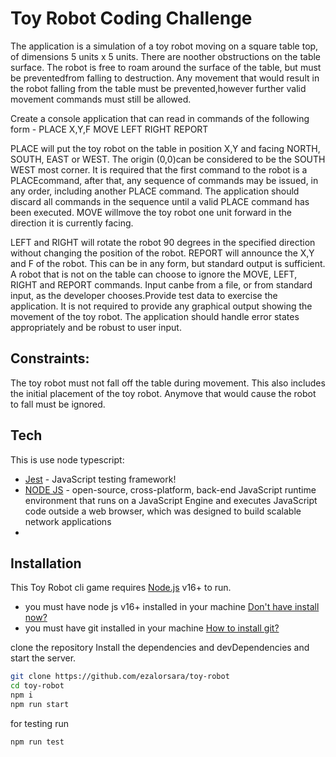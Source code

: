 # Toy Robot Coding Challenge

The application is a simulation of a toy robot moving on a square table top, of dimensions 5 units x 5 units. There are noother obstructions on the table surface. The robot is free to roam around the surface of the table, but must be preventedfrom falling to destruction. Any movement that would result in the robot falling from the table must be prevented,however further valid movement commands must still be allowed.

Create a console application that can read in commands of the following form -
PLACE X,Y,F
MOVE
LEFT
RIGHT
REPORT

PLACE will put the toy robot on the table in position X,Y and facing NORTH, SOUTH, EAST or WEST.
The origin (0,0)can be considered to be the SOUTH WEST most corner.
It is required that the first command to the robot is a PLACEcommand, after that, any sequence of commands may be issued, in any order, including another PLACE command.
The application should discard all commands in the sequence until a valid PLACE command has been executed.
MOVE willmove the toy robot one unit forward in the direction it is currently facing.

LEFT and RIGHT will rotate the robot 90 degrees in the specified direction without changing the position of the robot.
REPORT will announce the X,Y and F of the robot.
This can be in any form, but standard output is sufficient.
A robot that is not on the table can choose to ignore the MOVE, LEFT, RIGHT and REPORT commands.
Input canbe from a file, or from standard input, as the developer chooses.Provide test data to exercise the application.
It is not required to provide any graphical output showing the movement of the toy robot.
The application should handle error states appropriately and be robust to user input.

## Constraints:

The toy robot must not fall off the table during movement. This also includes the initial placement of the toy robot. Anymove that would cause the robot to fall must be ignored.

## Tech

This is use node typescript:

- [Jest](https://jestjs.io/) - JavaScript testing framework!
- [NODE JS](https://nodejs.org/en/) - open-source, cross-platform, back-end JavaScript runtime environment that runs on a JavaScript Engine and executes JavaScript code outside a web browser, which was designed to build scalable network applications
-

## Installation

This Toy Robot cli game requires [Node.js](https://nodejs.org/) v16+ to run.

- you must have node js v16+ installed in your machine [Don't have install now?](https://nodejs.org/en/download/)
- you must have git installed in your machine [How to install git?](https://github.com/git-guides/install-git)

clone the repository
Install the dependencies and devDependencies and start the server.

```sh
git clone https://github.com/ezalorsara/toy-robot
cd toy-robot
npm i
npm run start
```

for testing run

```sh
npm run test
```
